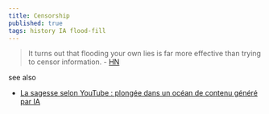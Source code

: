 ```yaml
---
title: Censorship
published: true
tags: history IA flood-fill
---
```

> It turns out that flooding your own lies is far more effective than trying to censor information. - [HN](https://news.ycombinator.com/item?id=42200116)

see also
- [La sagesse selon YouTube : plongée dans un océan de contenu généré par IA ](https://www.youtube.com/watch?v=rJE2qkP0Gk4)
